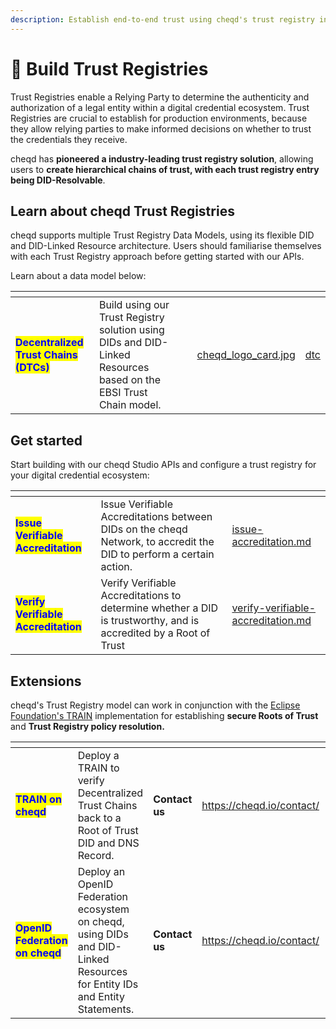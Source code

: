 ```yaml
---
description: Establish end-to-end trust using cheqd's trust registry infrastructure
---
```


# 🤝 Build Trust Registries

Trust Registries enable a Relying Party to determine the authenticity and authorization of a legal entity within a digital credential ecosystem. Trust Registries are crucial to establish for production environments, because they allow relying parties to make informed decisions on whether to trust the credentials they receive.

cheqd has **pioneered a industry-leading trust registry solution**, allowing users to **create hierarchical chains of trust, with each trust registry entry being DID-Resolvable**.

## Learn about cheqd Trust Registries

cheqd supports multiple Trust Registry Data Models, using its flexible DID and DID-Linked Resource architecture. Users should familiarise themselves with each Trust Registry approach before getting started with our APIs.&#x20;

Learn about a data model below:

<table data-card-size="large" data-view="cards"><thead><tr><th></th><th></th><th></th><th data-hidden data-card-cover data-type="files"></th><th data-hidden data-card-target data-type="content-ref"></th></tr></thead><tbody><tr><td><mark style="color:blue;"><strong>Decentralized Trust Chains (DTCs)</strong></mark></td><td>Build using our Trust Registry solution using DIDs and DID-Linked Resources based on the EBSI Trust Chain model.</td><td></td><td><a href="../../.gitbook/assets/cheqd_logo_card.jpg">cheqd_logo_card.jpg</a></td><td><a href="dtc/">dtc</a></td></tr></tbody></table>

## Get started

Start building with our cheqd Studio APIs and configure a trust registry for your digital credential ecosystem:

<table data-card-size="large" data-view="cards"><thead><tr><th></th><th></th><th data-hidden data-card-target data-type="content-ref"></th></tr></thead><tbody><tr><td><mark style="color:blue;"><strong>Issue Verifiable Accreditation</strong></mark></td><td>Issue Verifiable Accreditations between DIDs on the cheqd Network, to accredit the DID to perform a certain action.</td><td><a href="issue-accreditation.md">issue-accreditation.md</a></td></tr><tr><td><mark style="color:blue;"><strong>Verify Verifiable Accreditation</strong></mark></td><td>Verify Verifiable Accreditations to determine whether a DID is trustworthy, and is accredited by a Root of Trust</td><td><a href="verify-verifiable-accreditation.md">verify-verifiable-accreditation.md</a></td></tr></tbody></table>

## Extensions

cheqd's Trust Registry model can work in conjunction with the [Eclipse Foundation's TRAIN](https://gitlab.eclipse.org/eclipse/xfsc/train/TRAIN-Documentation) implementation for establishing **secure Roots of Trust** and **Trust Registry policy resolution.**

<table data-card-size="large" data-view="cards"><thead><tr><th></th><th></th><th></th><th data-hidden data-card-target data-type="content-ref"></th><th data-hidden data-card-cover data-type="files"></th></tr></thead><tbody><tr><td><mark style="color:blue;"><strong>TRAIN on cheqd</strong></mark></td><td>Deploy a TRAIN to verify Decentralized Trust Chains back to a Root of Trust DID and DNS Record.</td><td><strong>Contact us</strong></td><td><a href="https://cheqd.io/contact/">https://cheqd.io/contact/</a></td><td><a href="../../.gitbook/assets/TRAIN_for_website.png">TRAIN_for_website.png</a></td></tr><tr><td><mark style="color:blue;"><strong>OpenID Federation on cheqd</strong></mark></td><td>Deploy an OpenID Federation ecosystem on cheqd, using DIDs and DID-Linked Resources for Entity IDs and Entity Statements.</td><td><strong>Contact us</strong></td><td><a href="https://cheqd.io/contact/">https://cheqd.io/contact/</a></td><td><a href="../../.gitbook/assets/OpenIDforWebsite.png">OpenIDforWebsite.png</a></td></tr></tbody></table>

